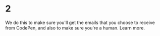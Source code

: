 # 2
We do this to make sure you'll get the emails that you choose to receive from CodePen, and also to make sure you're a human. Learn more.
